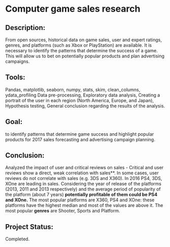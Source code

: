 # Computer game sales research
## Description:
From open sources, historical data on game sales, user and expert ratings, genres, and platforms (such as Xbox or PlayStation) are available. It is necessary to identify the patterns that determine the success of a game. This will allow us to bet on potentially popular products and plan advertising campaigns.
## Tools:
Pandas, matplotlib, seaborn, numpy, stats, skim, clean_columns, ydata_profiling
Data pre-processing, Exploratory data analysis, Creating a portrait of the user in each region (North America, Europe, and Japan), Hypothesis testing, General conclusion regarding the results of the analysis.
## Goal:
to identify patterns that determine game success and highlight popular products for 2017 sales forecasting and advertising campaign planning.
## Conclusion:
Analyzed the impact of user and critical reviews on sales - Critical and user reviews show a direct, weak correlation with sales**. In some cases, user reviews do not correlate with sales (e.g. 3DS and X360). 
In 2016 PS4, 3DS, XOne are leading in sales. Considering the year of release of the platforms (2013, 2011 and 2013 respectively) and the average period of popularity of the platform (about 7 years) **potentially profitable of them could be PS4 and XOne.**
The most popular platforms are X360, PS4 and XOne: these platforms have the highest median and most of the values are above it. 
The most popular **genres** are Shooter, Sports and Platform.
## Project Status:
Completed.